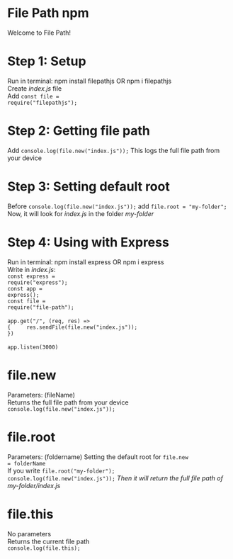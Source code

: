 # File Path npm
Welcome to File Path!

# Step 1: Setup
Run in terminal: npm install filepathjs OR npm i filepathjs
<br>
Create <i>index.js</i> file
<br>
Add <code>const file = require("filepathjs");</code>

# Step 2: Getting file path
Add <code>console.log(file.new("index.js"));</code> This logs the full file path from your device

# Step 3: Setting default root
Before <code>console.log(file.new("index.js"));</code> add <code>file.root = "my-folder";</code> Now, it will look for <i>index.js</i> in the folder <i>my-folder</i>

# Step 4: Using with Express
Run in terminal: npm install express OR npm i express
<br>
Write in <i>index.js</i>:<br><code>const express = require("express");</code><br><code>const app = express();</code><br><code>const file = require("file-path");</code><br><br><code>app.get("/", (req, res) => {
‎ ‎ ‎ ‎ res.sendFile(file.new("index.js"));
})</code><br><br><code>app.listen(3000)</code>

# file.new
Parameters: (fileName)
<br>
Returns the full file path from your device
<br>
<code>console.log(file.new("index.js"));</code>

# file.root
Parameters: (foldername)
Setting the default root for <code>file.new = folderName</code>
<br>
If you write <code>file.root("my-folder");</code><br><code>console.log(file.new("index.js"));</code> <i>Then it will return the full file path of my-folder/index.js</i>

# file.this
No parameters
<br>
Returns the current file path
<br>
<code>console.log(file.this);</code>